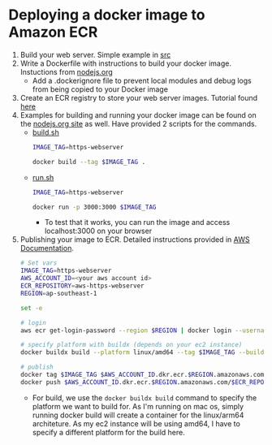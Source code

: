 # Deploying a docker image to Amazon ECR

1. Build your web server. Simple example in [src](./src/)
1. Write a Dockerfile with instructions to build your docker image. Instuctions from [nodejs.org](https://nodejs.org/en/docs/guides/nodejs-docker-webapp)
    - Add a .dockerignore file to prevent local modules and debug logs from being copied to your Docker image
1. Create an ECR registry to store your web server images. Tutorial found [here](https://docs.aws.amazon.com/AmazonECR/latest/userguide/repository-create.html)
1. Examples for building and running your docker image can be found on the [nodejs.org site](https://nodejs.org/en/docs/guides/nodejs-docker-webapp) as well. Have provided 2 scripts for the commands.
    - [build.sh](./build.sh)
        ```bash
        IMAGE_TAG=https-webserver 

        docker build --tag $IMAGE_TAG .
        ```
    - [run.sh](./run.sh)
        ```bash
        IMAGE_TAG=https-webserver 

        docker run -p 3000:3000 $IMAGE_TAG 
        ```
        - To test that it works, you can run the image and access localhost:3000 on your browser
1. Publishing your image to ECR. Detailed instructions provided in [AWS Documentation](https://docs.aws.amazon.com/AmazonECR/latest/userguide/docker-push-ecr-image.html).
    ```bash
    # Set vars
    IMAGE_TAG=https-webserver
    AWS_ACCOUNT_ID=<your aws account id>
    ECR_REPOSITORY=aws-https-webserver
    REGION=ap-southeast-1

    set -e 

    # login
    aws ecr get-login-password --region $REGION | docker login --username AWS --password-stdin $AWS_ACCOUNT_ID.dkr.ecr.$REGION.amazonaws.com

    # specify platform with buildx (depends on your ec2 instance)
    docker buildx build --platform linux/amd64 --tag $IMAGE_TAG --build-arg PLACES_KEY=$PLACES_API_KEY .

    # publish
    docker tag $IMAGE_TAG $AWS_ACCOUNT_ID.dkr.ecr.$REGION.amazonaws.com/$ECR_REPOSITORY:$IMAGE_TAG
    docker push $AWS_ACCOUNT_ID.dkr.ecr.$REGION.amazonaws.com/$ECR_REPOSITORY:$IMAGE_TAG
    ```
    - For build, we use the `docker buildx build` command to specify the platform we want to build for. As I'm running on mac os, simply running docker build will create a container for the linux/arm64 architeture. As my ec2 instance will be using amd64, I have to specify a different platform for the build here.